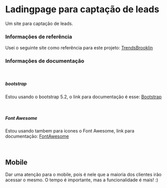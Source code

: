 <h1>Ladingpage para captação de leads</h1>

Um site para captação de leads.

<h3>Informações de referência</h3>
<p>Usei o seguinte site como referência para este projeto: <a href="https://trendsbrooklin.com.br/?keyword=apartamento%203%20dormit%C3%B3rios&creative=598785389979&gclid=Cj0KCQiArsefBhCbARIsAP98hXR9WAYcq6JD36tsr0xHmlUdGa5vaKBJ9Ep_27F3G3kbZPdewd_njRIaAjLLEALw_wcB" target="_blank">TrendsBrooklin</a></p>


<h3>Informações de documentação</h3>
<br>
<h5>bootstrap</h5>
<p>Estou usando o bootstrap 5.2, o link para documentação é esse: <a href="https://getbootstrap.com/docs/5.2/getting-started/introduction/" target="_blank">Bootstrap</a></p>
<br>
<h5>Font Awesome</h5>
<p>Estou usando tambem para icones o Font Awesome, link para documentação: <a href="https://fontawesome.com/v4/icons/#web-application" target="_blank">FontAwesome</a></p>
<br>
<h2>Mobile</h2>
<p>Dar uma atenção para o mobile, pois é nele que a maioria dos clientes irão acessar o mesmo. O tempo é importante, mas a funcionalidade é mais! :)</p>